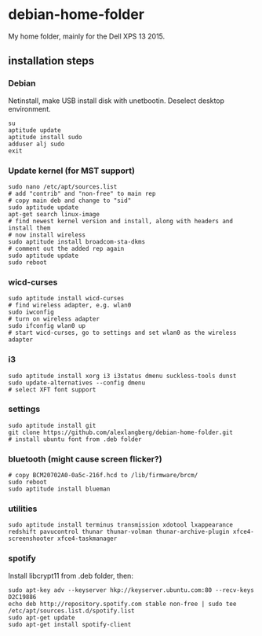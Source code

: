 # debian-home-folder
My home folder, mainly for the Dell XPS 13 2015.

## installation steps

### Debian

Netinstall, make USB install disk with unetbootin. Deselect desktop environment.

	su
	aptitude update
	aptitude install sudo
	adduser alj sudo
	exit

### Update kernel (for MST support)

	sudo nano /etc/apt/sources.list
	# add "contrib" and "non-free" to main rep
	# copy main deb and change to "sid"
	sudo aptitude update
	apt-get search linux-image
	# find newest kernel version and install, along with headers and install them
	# now install wireless
	sudo aptitude install broadcom-sta-dkms
	# comment out the added rep again
	sudo aptitude update
	sudo reboot

### wicd-curses
	sudo aptitude install wicd-curses
	# find wireless adapter, e.g. wlan0
	sudo iwconfig
	# turn on wireless adapter
	sudo ifconfig wlan0 up
	# start wicd-curses, go to settings and set wlan0 as the wireless adapter

### i3

	sudo aptitude install xorg i3 i3status dmenu suckless-tools dunst
	sudo update-alternatives --config dmenu
	# select XFT font support
	
### settings

	sudo aptitude install git
	git clone https://github.com/alexlangberg/debian-home-folder.git
	# install ubuntu font from .deb folder

### bluetooth (might cause screen flicker?)
	
	# copy BCM20702A0-0a5c-216f.hcd to /lib/firmware/brcm/
	sudo reboot
	sudo aptitude install blueman

### utilities
	
	sudo aptitude install terminus transmission xdotool lxappearance redshift pavucontrol thunar thunar-volman thunar-archive-plugin xfce4-screenshooter xfce4-taskmanager

### spotify

Install libcrypt11 from .deb folder, then:

	sudo apt-key adv --keyserver hkp://keyserver.ubuntu.com:80 --recv-keys D2C19886
	echo deb http://repository.spotify.com stable non-free | sudo tee /etc/apt/sources.list.d/spotify.list
	sudo apt-get update
	sudo apt-get install spotify-client
